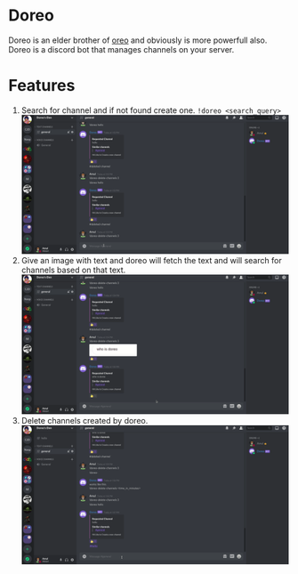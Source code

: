 # Doreo
Doreo is an elder brother of [oreo](https://github.com/orientor/oreo/) and obviously is more powerfull also. Doreo is a discord bot that manages channels on your server.

# Features
1. Search for channel and if not found create one. `!doreo <search_query>`
  ![](./doreo-gifs/create_channel.gif)
2. Give an image with text and doreo will fetch the text and will search for channels based on that text.
  ![](./doreo-gifs/create_channel_image.gif)
3. Delete channels created by doreo.
  ![](./doreo-gifs/delete_channels.gif)
